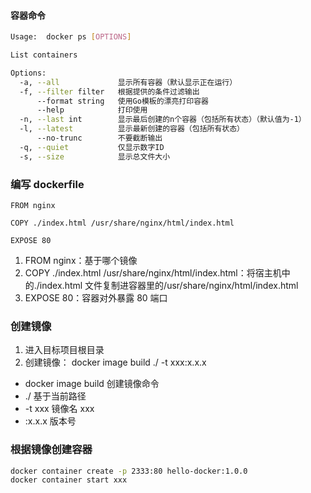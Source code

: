#### 容器命令

```sh
Usage:  docker ps [OPTIONS]

List containers

Options:
  -a, --all             显示所有容器（默认显示正在运行）
  -f, --filter filter   根据提供的条件过滤输出
      --format string   使用Go模板的漂亮打印容器
      --help            打印使用
  -n, --last int        显示最后创建的n个容器（包括所有状态）（默认值为-1）
  -l, --latest          显示最新创建的容器（包括所有状态）
      --no-trunc        不要截断输出
  -q, --quiet           仅显示数字ID
  -s, --size            显示总文件大小
```

### 编写 dockerfile

```shell
FROM nginx

COPY ./index.html /usr/share/nginx/html/index.html

EXPOSE 80
```

1. FROM nginx：基于哪个镜像
2. COPY ./index.html /usr/share/nginx/html/index.html：将宿主机中的./index.html 文件复制进容器里的/usr/share/nginx/html/index.html
3. EXPOSE 80：容器对外暴露 80 端口

### 创建镜像

1. 进入目标项目根目录
2. 创建镜像： docker image build ./ -t xxx:x.x.x

- docker image build 创建镜像命令
- ./ 基于当前路径
- -t xxx 镜像名 xxx
- :x.x.x 版本号

### 根据镜像创建容器

```sh
docker container create -p 2333:80 hello-docker:1.0.0
docker container start xxx
```
